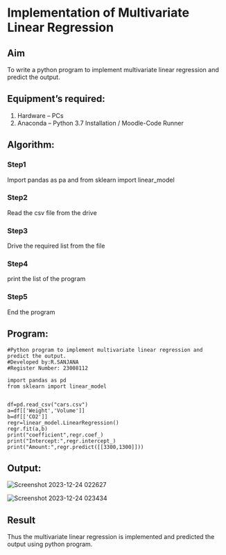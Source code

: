# Implementation of Multivariate Linear Regression
## Aim
To write a python program to implement multivariate linear regression and predict the output.
## Equipment’s required:
1.	Hardware – PCs
2.	Anaconda – Python 3.7 Installation / Moodle-Code Runner
## Algorithm:
### Step1
Import pandas as pa and from sklearn import linear_model

### Step2
Read the csv file from the drive

### Step3
Drive the required list from the file

### Step4
print the list of the program

### Step5
End the program

## Program:
```
#Python program to implement multivariate linear regression and predict the output.
#Developed by:R.SANJANA
#Register Number: 23008112

import pandas as pd
from sklearn import linear_model


df=pd.read_csv("cars.csv")
a=df[['Weight','Volume']]
b=df[['CO2']]
regr=linear_model.LinearRegression()
regr.fit(a,b)
print("coefficient",regr.coef_)
print("Intercept:",regr.intercept_)
print("Amount:",regr.predict([[3300,1300]]))

```
## Output:
![Screenshot 2023-12-24 022627](https://github.com/23008112/Multivariate-Linear-Regression/assets/138972470/52f96c36-90ea-4b95-89c4-d9dc45916089)

![Screenshot 2023-12-24 023434](https://github.com/23008112/Multivariate-Linear-Regression/assets/138972470/18170a85-dfa0-436c-a0f1-1ac459d13bbd)

## Result
Thus the multivariate linear regression is implemented and predicted the output using python program.

